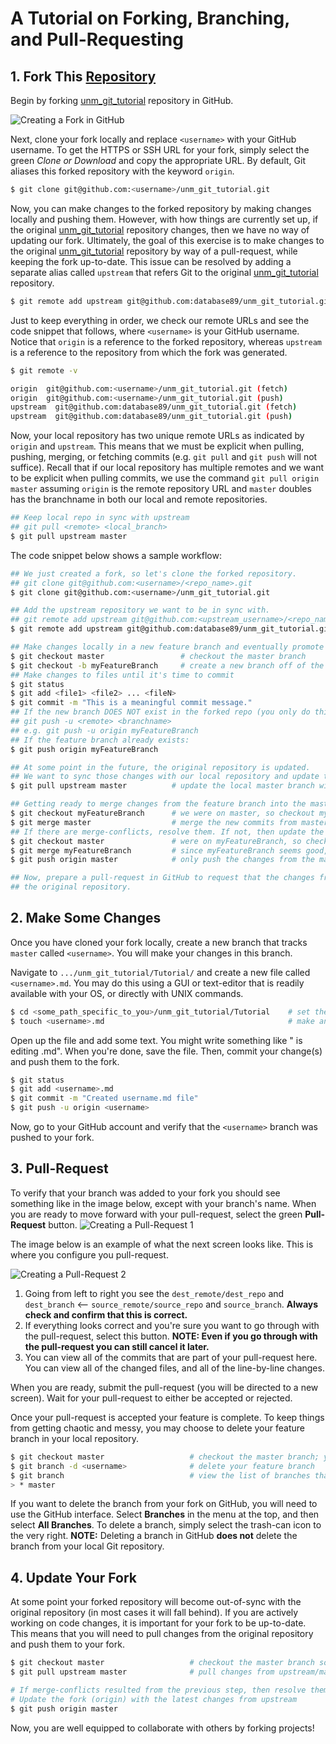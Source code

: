 # A Tutorial on Forking, Branching, and Pull-Requesting


## 1. Fork This [Repository](https://github.com/database89/unm_git_tutorial)
Begin by forking [unm_git_tutorial](https://github.com/database89/unm_git_tutorial) repository in GitHub.

![Creating a Fork in GitHub](https://github.com/database89/unm_git_tutorial/blob/master/Tutorial/github_fork.png)

Next, clone your fork locally and replace `<username>` with your GitHub username. 
To get the HTTPS or SSH URL for your fork, simply select the green *Clone or Download* and copy the appropriate URL.
By default, Git aliases this forked repository with the keyword `origin`.

```bash
$ git clone git@github.com:<username>/unm_git_tutorial.git
```

Now, you can make changes to the forked repository by making changes locally and pushing them.
However, with how things are currently set up, if the original 
[unm_git_tutorial](https://github.com/database89/unm_git_tutorial) repository changes, then we have no way of updating our fork.
Ultimately, the goal of this exercise is to make changes to the original 
[unm_git_tutorial](https://github.com/database89/unm_git_tutorial) repository by way of a pull-request, while keeping the fork 
up-to-date. This issue can be resolved by adding a separate alias called `upstream` that refers Git to the original 
[unm_git_tutorial](https://github.com/database89/unm_git_tutorial) repository.

```bash
$ git remote add upstream git@github.com:database89/unm_git_tutorial.git
```

Just to keep everything in order, we check our remote URLs and see the code snippet that follows, 
where `<username>` is your GitHub username. Notice that `origin` is a reference to the forked repository, 
whereas `upstream` is a reference to the repository from which the fork was generated.

```sh
$ git remote -v

origin  git@github.com:<username>/unm_git_tutorial.git (fetch)
origin  git@github.com:<username>/unm_git_tutorial.git (push)
upstream  git@github.com:database89/unm_git_tutorial.git (fetch)
upstream  git@github.com:database89/unm_git_tutorial.git (push)
```

Now, your local repository has two unique remote URLs as indicated by `origin` and `upstream`.
This means that we must be explicit when pulling, pushing, merging, or fetching commits (e.g. `git pull` and `git push`
will not suffice). 
Recall that if our local repository has multiple remotes and we want to be explicit when pulling commits, we use the command
`git pull origin master` assuming `origin` is the remote repository URL and `master` doubles has the branchname in both 
our local and remote repositories.

```bash
## Keep local repo in sync with upstream
## git pull <remote> <local_branch>
$ git pull upstream master
```

The code snippet below shows a sample workflow:
```bash
## We just created a fork, so let's clone the forked repository.
## git clone git@github.com:<username>/<repo_name>.git
$ git clone git@github.com:<username>/unm_git_tutorial.git

## Add the upstream repository we want to be in sync with.
## git remote add upstream git@github.com:<upstream_username>/<repo_name>.git
$ git remote add upstream git@github.com:database89/unm_git_tutorial.git

## Make changes locally in a new feature branch and eventually promote the changes to the forked repository
$ git checkout master                 # checkout the master branch
$ git checkout -b myFeatureBranch     # create a new branch off of the master branch, and check it out
## Make changes to files until it's time to commit
$ git status
$ git add <file1> <file2> ... <fileN>
$ git commit -m "This is a meaningful commit message."
## If the new branch DOES NOT exist in the forked repo (you only do this once):
## git push -u <remote> <branchname>
## e.g. git push -u origin myFeatureBranch
## If the feature branch already exists:
$ git push origin myFeatureBranch

## At some point in the future, the original repository is updated.
## We want to sync those changes with our local repository and update the fork.
$ git pull upstream master          # update the local master branch with upstream/master

## Getting ready to merge changes from the feature branch into the master branch
$ git checkout myFeatureBranch      # we were on master, so checkout myFeatureBranch
$ git merge master                  # merge the new commits from master (local) into myFeatureBranch (local)
## If there are merge-conflicts, resolve them. If not, then update the fork.
$ git checkout master               # were on myFeatureBranch, so checkout master
$ git merge myFeatureBranch         # since myFeatureBranch seems good, merge its commits into master
$ git push origin master            # only push the changes from the master branch to the fork

## Now, prepare a pull-request in GitHub to request that the changes from the fork get pulled into the
## the original repository.
```

## 2. Make Some Changes
Once you have cloned your fork locally, create a new branch that tracks `master` called `<username>`.
You will make your changes in this branch.

Navigate to `.../unm_git_tutorial/Tutorial/` and create a new file called 
`<username>.md`. You may do this using a GUI or text-editor that is readily available with your OS, or directly with
UNIX commands.

```bash
$ cd <some_path_specific_to_you>/unm_git_tutorial/Tutorial    # set the specified path to be the 'current directory'
$ touch <username>.md                                         # make an empty file called <username>.md
```

Open up the file and add some text. You might write something like "<Username> is editing <username>.md". 
When you're done, save the file. Then, commit your change(s) and push them to the fork.
```bash
$ git status
$ git add <username>.md
$ git commit -m "Created username.md file"
$ git push -u origin <username>
```

Now, go to your GitHub account and verify that the `<username>` branch was pushed to your fork.

## 3. Pull-Request
To verify that your branch was added to your fork you should see something like in the image below, except with your
branch's name. When you are ready to move forward with your pull-request, select the green **Pull-Request** button.
![Creating a Pull-Request 1](https://github.com/database89/unm_git_tutorial/blob/master/Tutorial/pull_request_1.png)


The image below is an example of what the next screen looks like. This is where you configure you pull-request.


![Creating a Pull-Request 2](https://github.com/database89/unm_git_tutorial/blob/master/Tutorial/pull_request_2.png)
1. Going from left to right you see the `dest_remote/dest_repo` and `dest_branch` <-- `source_remote/source_repo` and `source_branch`.
**Always check and confirm that this is correct.**
2. If everything looks correct and you're sure you want to go through with the pull-request, select this button.
**NOTE: Even if you go through with the pull-request you can still cancel it later.**
3. You can view all of the commits that are part of your pull-request here. You can view all of the changed files, and all of the line-by-line
changes.

When you are ready, submit the pull-request (you will be directed to a new screen). Wait for your pull-request to either be accepted or rejected.

Once your pull-request is accepted your feature is complete. To keep things from getting chaotic and messy, you may choose to delete your feature branch in your local repository.

```bash
$ git checkout master                   # checkout the master branch; you be on the branch you are deleting
$ git branch -d <username>              # delete your feature branch
$ git branch                            # view the list of branches that remain in your local repository
> * master
```
If you want to delete the branch from your fork on GitHub, you will need to use the GitHub interface. Select **Branches** in the menu at the top, and then select **All Branches**. To delete a branch, simply select the trash-can icon to the very right. 
**NOTE:** Deleting a branch in GitHub **does not** delete the branch from your local Git repository.

## 4. Update Your Fork
At some point your forked repository will become out-of-sync with the original repository (in most cases it will fall behind).
If you are actively working on code changes, it is important for your fork to be up-to-date. This means that you will need to
pull changes from the original repository and push them to your fork.

```bash
$ git checkout master                   # checkout the master branch so that it may be updated
$ git pull upstream master              # pull changes from upstream/master into your local master branch

# If merge-conflicts resulted from the previous step, then resolve them. If not, move on.
# Update the fork (origin) with the latest changes from upstream
$ git push origin master
```

Now, you are well equipped to collaborate with others by forking projects!
